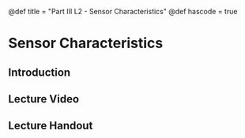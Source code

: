 @def title = "Part III L2 - Sensor Characteristics"
@def hascode = true

# Sensor Characteristics
## Introduction

## Lecture Video

## Lecture Handout
